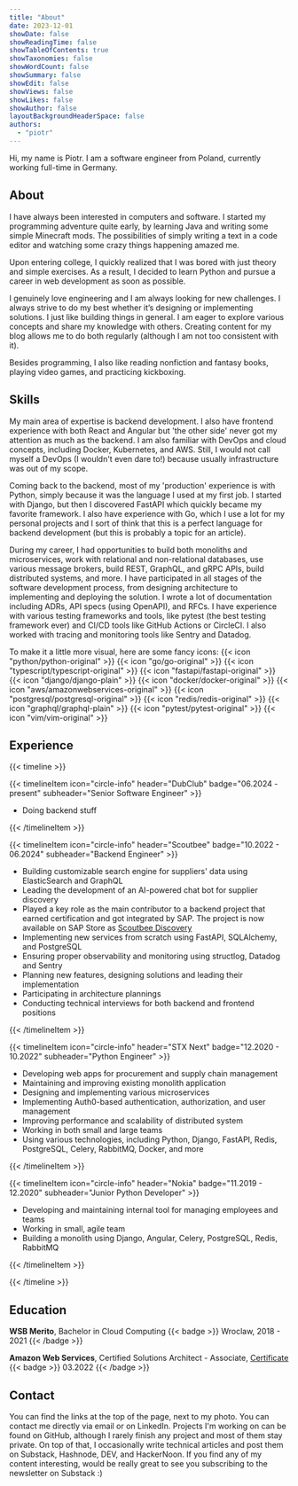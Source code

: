 ```yaml
---
title: "About"
date: 2023-12-01
showDate: false
showReadingTime: false
showTableOfContents: true
showTaxonomies: false
showWordCount: false
showSummary: false
showEdit: false
showViews: false
showLikes: false
showAuthor: false
layoutBackgroundHeaderSpace: false
authors:
  - "piotr"
---
```


Hi, my name is Piotr. I am a software engineer from Poland, currently working
full-time in Germany.

## About

I have always been interested in computers and software. I started my
programming adventure quite early, by learning Java and writing some simple
Minecraft mods. The possibilities of simply writing a text in a code editor and
watching some crazy things happening amazed me.

Upon entering college, I quickly realized that I was bored with just theory and
simple exercises. As a result, I decided to learn Python and pursue a career in
web development as soon as possible.

I genuinely love engineering and I am always looking for new challenges. I
always strive to do my best whether it’s designing or implementing solutions. I
just like building things in general. I am eager to explore various concepts
and share my knowledge with others. Creating content for my blog allows me to
do both regularly (although I am not too consistent with it).

Besides programming, I also like reading nonfiction and fantasy books, playing
video games, and practicing kickboxing.

## Skills

My main area of expertise is backend development. I also have frontend
experience with both React and Angular but 'the other side' never got my
attention as much as the backend. I am also familiar with DevOps and cloud
concepts, including Docker, Kubernetes, and AWS. Still, I would not call myself
a DevOps (I wouldn't even dare to!) because usually infrastructure was out of
my scope.

Coming back to the backend, most of my 'production' experience is with Python,
simply because it was the language I used at my first job. I started with
Django, but then I discovered FastAPI which quickly became my favorite
framework. I also have experience with Go, which I use a lot for my personal
projects and I sort of think that this is a perfect language for backend
development (but this is probably a topic for an article).

During my career, I had opportunities to build both monoliths and
microservices, work with relational and non-relational databases, use various
message brokers, build REST, GraphQL, and gRPC APIs, build distributed systems,
and more. I have participated in all stages of the software development
process, from designing architecture to implementing and deploying the
solution. I wrote a lot of documentation including ADRs, API specs (using
OpenAPI), and RFCs. I have experience with various testing frameworks and
tools, like pytest (the best testing framework ever) and CI/CD tools like
GitHub Actions or CircleCI. I also worked with tracing and monitoring tools
like Sentry and Datadog.

To make it a little more visual, here are some fancy icons:
{{< icon "python/python-original" >}}
{{< icon "go/go-original" >}}
{{< icon "typescript/typescript-original" >}}
{{< icon "fastapi/fastapi-original" >}}
{{< icon "django/django-plain" >}}
{{< icon "docker/docker-original" >}}
{{< icon "aws/amazonwebservices-original" >}}
{{< icon "postgresql/postgresql-original" >}}
{{< icon "redis/redis-original" >}}
{{< icon "graphql/graphql-plain" >}}
{{< icon "pytest/pytest-original" >}}
{{< icon "vim/vim-original" >}}

## Experience

{{< timeline >}}

{{< timelineItem icon="circle-info" header="DubClub" badge="06.2024 - present" subheader="Senior Software Engineer" >}}
<ul>
    <li>Doing backend stuff</li>
</ul>
{{< /timelineItem >}}

{{< timelineItem icon="circle-info" header="Scoutbee" badge="10.2022 - 06.2024" subheader="Backend Engineer" >}}
<ul>
    <li>Building customizable search engine for suppliers' data using ElasticSearch
    and GraphQL</li>
    <li>Leading the development of an AI-powered chat bot for supplier
    discovery</li>
    <li>
            Played a key role as the main contributor to a backend project that
            earned certification and got integrated by SAP. The project is now
            available on SAP Store as <a
                href="https://store.sap.com/dcp/en/product/display-2001012892_live_v1/scoutbee-discovery">Scoutbee
                Discovery</a>
    </li>
    <li>Implementing new services from scratch using FastAPI, SQLAlchemy, and
    PostgreSQL</li>
    <li>Ensuring proper observability and monitoring using structlog, Datadog and
    Sentry</li>
    <li>Planning new features, designing solutions and leading their
    implementation</li>
    <li>Participating in architecture plannings</li>
    <li>Conducting technical interviews for both backend and frontend
    positions</li>
</ul>
{{< /timelineItem >}}

{{< timelineItem icon="circle-info" header="STX Next" badge="12.2020 - 10.2022" subheader="Python Engineer" >}}
<ul>
    <li>Developing web apps for procurement and supply chain management</li>
    <li>Maintaining and improving existing monolith application</li>
    <li>Designing and implementing various microservices</li>
    <li>Implementing Auth0-based authentication, authorization, and user
    management</li>
    <li>Improving performance and scalability of distributed system</li>
    <li>Working in both small and large teams</li>
    <li>Using various technologies, including Python, Django, FastAPI, Redis,
    PostgreSQL, Celery, RabbitMQ, Docker, and more</li>
</ul>

{{< /timelineItem >}}

{{< timelineItem icon="circle-info" header="Nokia" badge="11.2019 - 12.2020" subheader="Junior Python Developer" >}}
<ul>
    <li>Developing and maintaining internal tool for managing employees and
    teams</li>
    <li>Working in small, agile team</li>
    <li>Building a monolith using Django, Angular, Celery, PostgreSQL, Redis,
    RabbitMQ</li>
</ul>
{{< /timelineItem >}}

{{< /timeline >}}

## Education

**WSB Merito**, Bachelor in Cloud Computing
{{< badge >}}
Wroclaw, 2018 - 2021
{{< /badge >}}

**Amazon Web Services**, Certified Solutions Architect - Associate,
[Certificate](https://www.credly.com/badges/d2415af6-dec1-4fd0-8465-bf0f8133ff20)
{{< badge >}}
03.2022
{{< /badge >}}

## Contact

You can find the links at the top of the page, next to my photo. You can
contact me directly via email or on LinkedIn. Projects I'm working on can be
found on GitHub, although I rarely finish any project and most of them stay
private. On top of that, I occasionally write technical articles and post them
on Substack, Hashnode, DEV, and HackerNoon. If you find any of my content
interesting, would be really great to see you subscribing to the newsletter on
Substack :)
